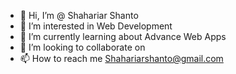 - 👋 Hi, I’m @ Shahariar Shanto
- 👀 I’m interested in Web Development
- 🌱 I’m currently learning about Advance Web Apps
- 💞️ I’m looking to collaborate on 
- 📫 How to reach me Shahariarshanto@gmail.com
